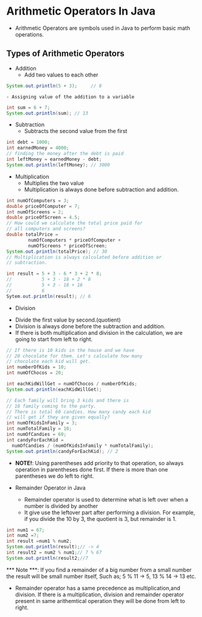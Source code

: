 # Arithmetic Operators In Java
- Arithmetic Operators are symbols used in Java to perform
  basic math operations.
## Types of Arithmetic Operators
* Addition
    - Add two values to each other
```java
System.out.println(5 + 3);     // 8
```
    - Assigning value of the addition to a variable
```java
int sum = 6 + 7;
System.out.println(sum); // 13
```

* Subtraction
    - Subtracts the second value from the first
```java
int debt = 1000;
int earnedMoney = 4000;
// finding the money after the debt is paid
int leftMoney = earnedMoney - debt;
System.out.println(leftMoney); // 3000
```
* Multiplication
    - Multiplies the two value
    - Multiplication is always done before subtraction
      and addition.
```java
int numOfComputers = 3;
double priceOfComputer = 7;
int numOfScreens = 2;
double priceOfScreen = 4.5;
// How could we calculate the total price paid for 
// all computers and screens? 
double totalPrice = 
        numOfComputers * priceOfComputer + 
        numOfScreens * priceOfScreen;
System.out.println(totalPrice); // 30
// Multiplication is always calculated before addition or
// subtraction.
```
```java
int result = 5 + 3 - 6 * 3 + 2 * 8;
//           5 + 3 - 18 + 2 * 8
//           5 + 3 - 18 + 16
//           6
Sytem.out.println(result); // 6
```
* Division
- Divide the first value by second.(quotient)
- Division is always done before the subtraction and addition.
- If there is both multiplication and division in the
  calculation, we are going to start from left to right.
```java 
// If there is 10 kids in the house and we have 
// 20 chocolate for them. Let's calculate how many 
// chocolate each kid will get.
int numberOfKids = 10;
int numOfChocos = 20;

int eachKidWillGet = numOfChocos / numberOfKids;
System.out.println(eachKidWillGet);
```

```java
// Each family will bring 3 kids and there is 
// 10 family coming to the party. 
// There is total 60 candies. How many candy each kid
// will get if they are given equally? 
int numOfKidsInFamily = 3;
int numTotalFamily = 10;
int numOfCandies = 60;
int candyForEachKid = 
  numOfCandies / (numOfKidsInFamily * numTotalFamily);
System.out.println(candyForEachKid); // 2
```
* **NOTE!**: Using parentheses add priority to that operation,
  so always operation in parentheses done first. If there is more
  than one parentheses we do left to right.



* Remainder Operator in Java
    - Remainder operator is used to determine what is left over when a number is divided by another
    - It give use the leftover part after performing a division. For example, if you divide the 10 by 3, the quotient is 3, but remainder
    is 1.
```java
int num1 = 67;
int num2 =7;
int result =num1 % num2;
System.out.println(result);// -> 4
int result2 = num2 % num1;// 7 % 67
System.out.println(result2;//7
```
*** Note ***: If you find a remainder of a big number from a small number the result will be small number itself, Such as;
5 % 11 -> 5,  13 % 14 -> 13 etc.
* Remainder operator has a same precedence as multiplication,and division.
If there is a multiplication, division and remainder operator present in same arithemtical operation they will be done from left to right.